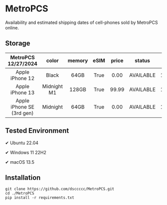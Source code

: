 # MetroPCS
Availability and estimated shipping dates of cell-phones sold by MetroPCS online.
## Storage
|MetroPCS 12/27/2024|color|memory|eSIM|price|status|shipping from|shipping to|
|:--:|:--:|:--:|:--:|:--:|:--:|:--:|:--:|
|Apple iPhone 12|Black|64GB|True|0.00|AVAILABLE|12/26/2024|12/30/2024|
|Apple iPhone 13|Midnight M1|128GB|True|99.99|AVAILABLE|12/26/2024|12/30/2024|
|Apple iPhone SE (3rd gen)|Midnight|64GB|True|0.00|AVAILABLE|12/26/2024|12/30/2024|

## Tested Environment
✔ Ubuntu 22.04

✔ Windows 11 22H2

✔ macOS 13.5
## Installation
```
git clone https://github.com/dsccccc/MetroPCS.git
cd ./MetroPCS
pip install -r requirements.txt
```
